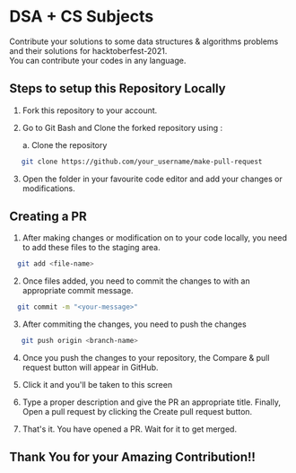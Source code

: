 # DSA + CS Subjects 
Contribute your solutions to some data structures & algorithms problems and their solutions for hacktoberfest-2021.<br/>
You can contribute your codes in any language.

## Steps to setup this Repository Locally

  1. Fork this repository to your account.



  2. Go to Git Bash and Clone the forked repository using :
       
       a. Clone the repository
```bash
   git clone https://github.com/your_username/make-pull-request
```


 3. Open the folder in your favourite code editor and add your changes or modifications.
 
## Creating a PR 
 
 1. After making changes or modification on to your code locally, you need to add these files to the staging area.
```bash
  git add <file-name>
```
 2. Once files added, you need to commit the changes to with an appropriate commit message.
```bash
  git commit -m "<your-message>"
```
 3. After commiting the changes, you need to push the changes
```bash
   git push origin <branch-name>
```
 4. Once you push the changes to your repository, the Compare & pull request button will appear in GitHub.

 5. Click it and you'll be taken to this screen

 6. Type a proper description and give the PR an appropriate title. Finally, Open a pull request by clicking the Create pull request button.

 7. That's it. You have opened a PR. Wait for it to get merged.

## Thank You for your Amazing Contribution!!
